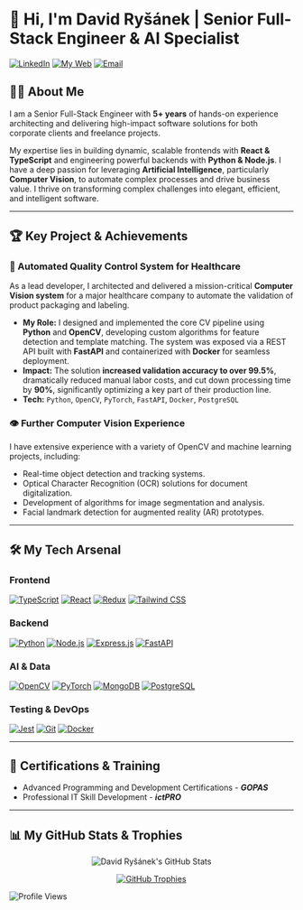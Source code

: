 # 👋 Hi, I'm David Ryšánek | Senior Full-Stack Engineer & AI Specialist

[![LinkedIn](https://img.shields.io/badge/-LinkedIn-0A66C2?style=for-the-badge&logo=linkedin&logoColor=white)](https://www.linkedin.com/in/david-ry%C5%A1%C3%A1nek-aa088a20a/)
[![My Web](https://img.shields.io/badge/-Portfolio%20Website-0d6f7a?style=for-the-badge&logo=vercel&logoColor=white)](https://web-cv-wine.vercel.app)
[![Email](https://img.shields.io/badge/-Contact%20Me-D14836?style=for-the-badge&logo=gmail&logoColor=white)](mailto:rysanek.david.3@gmail.com)

## 👨‍💻 About Me

I am a Senior Full-Stack Engineer with **5+ years** of hands-on experience architecting and delivering high-impact software solutions for both corporate clients and freelance projects.

My expertise lies in building dynamic, scalable frontends with **React & TypeScript** and engineering powerful backends with **Python & Node.js**. I have a deep passion for leveraging **Artificial Intelligence**, particularly **Computer Vision**, to automate complex processes and drive business value. I thrive on transforming complex challenges into elegant, efficient, and intelligent software.

---

## 🏆 Key Project & Achievements

### 🤖 Automated Quality Control System for Healthcare
As a lead developer, I architected and delivered a mission-critical **Computer Vision system** for a major healthcare company to automate the validation of product packaging and labeling.

* **My Role:** I designed and implemented the core CV pipeline using **Python** and **OpenCV**, developing custom algorithms for feature detection and template matching. The system was exposed via a REST API built with **FastAPI** and containerized with **Docker** for seamless deployment.
* **Impact:** The solution **increased validation accuracy to over 99.5%**, dramatically reduced manual labor costs, and cut down processing time by **90%**, significantly optimizing a key part of their production line.
* **Tech:** `Python`, `OpenCV`, `PyTorch`, `FastAPI`, `Docker`, `PostgreSQL`

### 👁️ Further Computer Vision Experience
I have extensive experience with a variety of OpenCV and machine learning projects, including:
-   Real-time object detection and tracking systems.
-   Optical Character Recognition (OCR) solutions for document digitalization.
-   Development of algorithms for image segmentation and analysis.
-   Facial landmark detection for augmented reality (AR) prototypes.

---

## 🛠️ My Tech Arsenal

### Frontend
<p>
    <a href="https://www.typescriptlang.org/"><img alt="TypeScript" src="https://img.shields.io/badge/TypeScript-3178C6?style=for-the-badge&logo=typescript&logoColor=white"></a>
    <a href="https://reactjs.org/"><img alt="React" src="https://img.shields.io/badge/React-61DAFB?style=for-the-badge&logo=react&logoColor=black"></a>
    <a href="https://redux.js.org/"><img alt="Redux" src="https://img.shields.io/badge/Redux-764ABC?style=for-the-badge&logo=redux&logoColor=white"></a>
    <a href="https://tailwindcss.com/"><img alt="Tailwind CSS" src="https://img.shields.io/badge/Tailwind_CSS-06B6D4?style=for-the-badge&logo=tailwindcss&logoColor=white"></a>
</p>

### Backend
<p>
    <a href="https://www.python.org/"><img alt="Python" src="https://img.shields.io/badge/Python-3776AB?style=for-the-badge&logo=python&logoColor=white"></a>
    <a href="https://nodejs.org/"><img alt="Node.js" src="https://img.shields.io/badge/Node.js-339933?style=for-the-badge&logo=nodedotjs&logoColor=white"></a>
    <a href="https://expressjs.com/"><img alt="Express.js" src="https://img.shields.io/badge/Express.js-000000?style=for-the-badge&logo=express&logoColor=white"></a>
    <a href="https://fastapi.tiangolo.com/"><img alt="FastAPI" src="https://img.shields.io/badge/FastAPI-009688?style=for-the-badge&logo=fastapi&logoColor=white"></a>
</p>

### AI & Data
<p>
    <a href="https://opencv.org/"><img alt="OpenCV" src="https://img.shields.io/badge/OpenCV-5C3EE8?style=for-the-badge&logo=opencv&logoColor=white"></a>
    <a href="https://pytorch.org/"><img alt="PyTorch" src="https://img.shields.io/badge/PyTorch-EE4C2C?style=for-the-badge&logo=pytorch&logoColor=white"></a>
    <a href="https://www.mongodb.com/"><img alt="MongoDB" src="https://img.shields.io/badge/MongoDB-47A248?style=for-the-badge&logo=mongodb&logoColor=white"></a>
    <a href="https://www.postgresql.org/"><img alt="PostgreSQL" src="https://img.shields.io/badge/PostgreSQL-4169E1?style=for-the-badge&logo=postgresql&logoColor=white"></a>
</p>

### Testing & DevOps
<p>
    <a href="https://jestjs.io/"><img alt="Jest" src="https://img.shields.io/badge/Jest-C21325?style=for-the-badge&logo=jest&logoColor=white"></a>
    <a href="https://git-scm.com/"><img alt="Git" src="https://img.shields.io/badge/Git-F05032?style=for-the-badge&logo=git&logoColor=white"></a>
    <a href="https://www.docker.com/"><img alt="Docker" src="https://img.shields.io/badge/Docker-2496ED?style=for-the-badge&logo=docker&logoColor=white"></a>
</p>

---

## 🏅 Certifications & Training

-   Advanced Programming and Development Certifications - ***GOPAS***
-   Professional IT Skill Development - ***ictPRO***

---

## 📊 My GitHub Stats & Trophies

<p align="center">
  <img src="https://github-readme-stats.vercel.app/api?username=RysanekDavid&show_icons=true&hide_border=false&title_color=ff652f&icon_color=FFE400&bg_color=09131B&text_color=ffffff&border_color=0c1a25" alt="David Ryšánek's GitHub Stats" />
</p>
<p align="center">
  <a href="https://github.com/ryo-ma/github-profile-trophy">
    <img src="https://github-profile-trophy.vercel.app/?username=RysanekDavid&theme=onedark&column=7" alt="GitHub Trophies" />
  </a>
</p>

![Profile Views](https://komarev.com/ghpvc/?username=RysanekDavid&style=for-the-badge)
